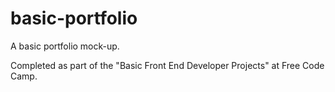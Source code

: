 # basic-portfolio
A basic portfolio mock-up. 

Completed as part of the "Basic Front End Developer Projects" at Free Code Camp. 
